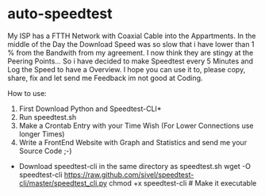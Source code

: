 # auto-speedtest
My ISP has a FTTH Network with Coaxial Cable into the Appartments. In the middle of the Day the Download Speed was so slow that i have lower than 1 % from the Bandwith from my agreement. I now think they are stingy at the Peering Points... So i have decided to make Speedtest every 5 Minutes and Log the Speed to have a Overview.
I hope you can use it to, please copy, share, fix and let send me Feedback im not good at Coding.

How to use:
1. First Download Python and Speedtest-CLI*
2. Run speedtest.sh
3. Make a Crontab Entry with your Time Wish (For Lower Connections use longer Times)
4. Write a FrontEnd Website with Graph and Statistics and send me your Source Code ;-)

* Download speedtest-cli in the same directory as speedtest.sh
wget -O speedtest-cli https://raw.github.com/sivel/speedtest-cli/master/speedtest_cli.py
chmod +x speedtest-cli # Make it executable
